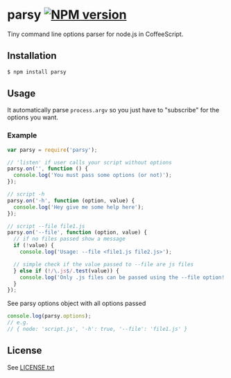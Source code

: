 # parsy [![NPM version](https://badge.fury.io/js/css2stylus.png)](http://badge.fury.io/js/parsy)

Tiny command line options parser for node.js in CoffeeScript.

## Installation

```bash
$ npm install parsy
```

## Usage

It automatically parse `process.argv` so you just have to "subscribe" for the options you want.

### Example

```javascript
var parsy = require('parsy');

// 'listen' if user calls your script without options
parsy.on('', function () {
  console.log('You must pass some options (or not)');
});

// script -h
parsy.on('-h', function (option, value) {
  console.log('Hey give me some help here');
});

// script --file file1.js
parsy.on('--file', function (option, value) {
  // if no files passed show a message
  if (!value) {
    console.log('Usage: --file <file1.js file2.js>');

  // simple check if the value passed to --file are js files
  } else if (!/\.js$/.test(value)) {
    console.log('Only .js files can be passed using the --file option!');
  }
});
```

See parsy options object with all options passed

```javascript
console.log(parsy.options);
// e.g.
// { node: 'script.js', '-h': true, '--file': 'file1.js' }
```

## License
See [LICENSE.txt](https://raw.github.com/dciccale/parsy/master/LICENSE.txt)
